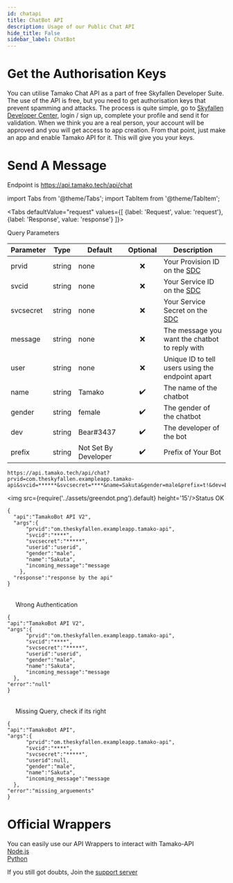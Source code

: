 ```yaml
---
id: chatapi
title: ChatBot API
description: Usage of our Public Chat API
hide_title: False
sidebar_label: ChatBot
---
```


# Get the Authorisation Keys
You can utilise Tamako Chat API as a part of free Skyfallen Developer Suite. The use of the API is free, but you need to get authorisation keys that prevent spamming and attacks. The process is quite simple, go to [Skyfallen Developer Center](https://devcenter.theskyfallen.com/), login / sign up, complete your profile and send it for validation. When we think you are a real person, your account will be approved and you will get access to app creation. From that point, just make an app and enable Tamako API for it. This will give you your keys.

# Send A Message

Endpoint is
https://api.tamako.tech/api/chat

import Tabs from '@theme/Tabs';
import TabItem from '@theme/TabItem';

<Tabs
  defaultValue="request"
  values={[
    {label: 'Request', value: 'request'},
    {label: 'Response', value: 'response'}
  ]}>
  <TabItem value="request">

  Query Parameters

  | Parameter | Type | Default | Optional | Description |
  | - | - | - | :-: | - |
  | prvid | string | none | ❌ | Your Provision ID on the [SDC](https://devcenter.theskyfallen.com/)
  | svcid | string | none | ❌ | Your Service ID on the [SDC](https://devcenter.theskyfallen.com/)
  | svcsecret | string | none | ❌ | Your Service Secret on the [SDC](https://devcenter.theskyfallen.com/)
  | message | string | none | ❌ | The message you want the chatbot to reply with
  | user | string | none | ❌ | Unique ID to tell users using the endpoint apart
  | name | string | Tamako | ✔️ | The name of the chatbot
  | gender | string | female | ✔️ | The gender of the chatbot
  | dev | string | Bear#3437 | ✔️ | The developer of the bot
  | prefix | string | Not Set By Developer | ✔️ | Prefix of Your Bot


  </TabItem>

  <TabItem value="response">

  ```
  https://api.tamako.tech/api/chat?prvid=com.theskyfallen.exampleapp.tamako-api&svcid=******&svcsecret=****&name=Sakuta&gender=male&prefix=t!&dev=Bear&user=userid&message=message
  ```

  <img src={require('../assets/greendot.png').default} height='15'/>Status OK

```
{
  "api":"TamakoBot API V2",
  "args":{
      "prvid":"om.theskyfallen.exampleapp.tamako-api",
      "svcid":"****",
      "svcsecret":"*****",
      "userid":"userid",
      "gender":"male",
      "name":"Sakuta",
      "incoming_message":"message
    },
  "response":"response by the api"
}
```

<br/>
<img src={require('../assets/reddot.png').default} height='15'/> Wrong Authentication

```title="  https://api.tamako.tech/api/chat?prvid=com.theskyfallen.exampleapp.tamako-api&svcid=******&svcsecret=****&name=Sakuta&gender=male&prefix=t!&dev=Bear&user=userid&message=message"
{
"api":"TamakoBot API V2",
"args":{
      "prvid":"om.theskyfallen.exampleapp.tamako-api",
      "svcid":"****",
      "svcsecret":"*****",
      "userid":"userid",
      "gender":"male",
      "name":"Sakuta",
      "incoming_message":"message
  },
"error":"null"
}
```
<br/>
<img src={require('../assets/reddot.png').default} height='15'/> Missing Query, check if its right

```
{
"api":"TamakoBot API",
"args":{
      "prvid":"om.theskyfallen.exampleapp.tamako-api",
      "svcid":"****",
      "svcsecret":"*****",
      "userid":null,
      "gender":"male",
      "name":"Sakuta",
      "incoming_message":"message
  },
"error":"missing_arguements"
}
```
  </TabItem>
</Tabs>

# Official Wrappers 

You can easily use our API Wrappers to interact with Tamako-API <br/>
[Node.js](https://www.npmjs.com/package/tamako-api) <br/>
[Python](https://pypi.org/project/Tamako.py/)

If you still got doubts, Join the [support server](https://support.tamako.tech/)
